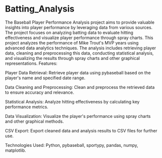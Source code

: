 # Batting_Analysis

The Baseball Player Performance Analysis project aims to provide valuable insights into player performance by leveraging data from various sources. The project focuses on analyzing batting data to evaluate hitting effectiveness and visualize player performance through spray charts. This project analyzes the performance of Mike Trout's MVP years using advanced data analytics techniques. The analysis includes retrieving player data, cleaning and preprocessing this data, conducting statistical analysis, and visualizing the results through spray charts and other graphical representations.
Features:

Player Data Retrieval: Retrieve player data using pybaseball based on the player's name and specified date range.

Data Cleaning and Preprocessing: Clean and preprocess the retrieved data to ensure accuracy and relevance.

Statistical Analysis: Analyze hitting effectiveness by calculating key performance metrics.

Data Visualization: Visualize the player's performance using spray charts and other graphical methods.

CSV Export: Export cleaned data and analysis results to CSV files for further use.

Technologies Used: Python, pybaseball, sportypy, pandas, numpy, matplotlib.
